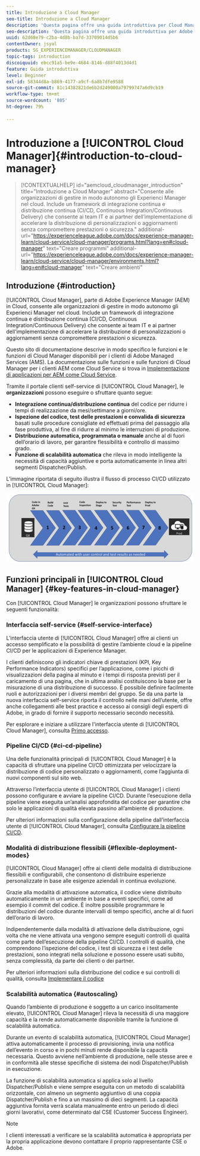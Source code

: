 ```yaml
---
title: Introduzione a Cloud Manager
seo-title: Introduzione a Cloud Manager
description: 'Questa pagina offre una guida introduttiva per Cloud Manager. '
seo-description: 'Questa pagina offre una guida introduttiva per Adobe AEM Cloud Manager e ne evidenzia vantaggi e principali funzioni. '
uuid: 62d68e79-c2ba-4d8b-ba7d-33709014d5b6
contentOwner: jsyal
products: SG_EXPERIENCEMANAGER/CLOUDMANAGER
topic-tags: introduction
discoiquuid: ebcc91a5-be9e-4684-8146-d88f4013d4d1
feature: Guida introduttiva
level: Beginner
exl-id: 58344d8a-b869-4177-a9cf-6a8b7dfe9588
source-git-commit: 81c14382821de6b2d249000a79799747a6d9cb19
workflow-type: tm+mt
source-wordcount: '805'
ht-degree: 79%

---
```


# Introduzione a [!UICONTROL Cloud Manager]{#introduction-to-cloud-manager}

>[!CONTEXTUALHELP]
>id="aemcloud_cloudmanager_introduction"
>title="Introduzione a Cloud Manager"
>abstract="Consente alle organizzazioni di gestire in modo autonomo gli Experienci Manager nel cloud. Include un framework di integrazione continua e distribuzione continua (CI/CD, Continuous Integration/Continuous Delivery) che consente ai team IT e ai partner dell’implementazione di accelerare la distribuzione di personalizzazioni o aggiornamenti senza compromettere prestazioni o sicurezza."
>additional-url="https://experienceleague.adobe.com/docs/experience-manager-learn/cloud-service/cloud-manager/programs.html?lang=en#cloud-manager" text="Creare programmi"
>additional-url="https://experienceleague.adobe.com/docs/experience-manager-learn/cloud-service/cloud-manager/environments.html?lang=en#cloud-manager" text="Creare ambienti"

## Introduzione {#introduction}

[!UICONTROL Cloud Manager], parte di Adobe Experience Manager (AEM) in Cloud, consente alle organizzazioni di gestire in modo autonomo gli Experienci Manager nel cloud. Include un framework di integrazione continua e distribuzione continua (CI/CD, Continuous Integration/Continuous Delivery) che consente ai team IT e ai partner dell’implementazione di accelerare la distribuzione di personalizzazioni o aggiornamenti senza compromettere prestazioni o sicurezza.

Questo sito di documentazione descrive in modo specifico le funzioni e le funzioni di Cloud Manager disponibili per i clienti di Adobe Managed Services (AMS). La documentazione sulle funzioni e sulle funzioni di Cloud Manager per i clienti AEM come Cloud Service si trova in [Implementazione di applicazioni per AEM come Cloud Service](https://experienceleague.adobe.com/docs/experience-manager-cloud-service/implementing/home.html?lang=en).

Tramite il portale clienti self-service di [!UICONTROL Cloud Manager], le **organizzazioni** possono eseguire o sfruttare quanto segue:

* **Integrazione continua/distribuzione continua** del codice per ridurre i tempi di realizzazione da mesi/settimane a giorni/ore.
* **Ispezione del codice, test delle prestazioni e convalida di sicurezza** basati sulle procedure consigliate ed effettuati prima del passaggio alla fase produttiva, al fine di ridurre al minimo le interruzioni di produzione.
* **Distribuzione automatica, programmata o manuale** anche al di fuori dell’orario di lavoro, per garantire flessibilità e controllo di massimo grado.
* **Funzione di scalabilità automatica** che rileva in modo intelligente la necessità di capacità aggiuntive e porta automaticamente in linea altri segmenti Dispatcher/Publish.

L’immagine riportata di seguito illustra il flusso di processo CI/CD utilizzato in [!UICONTROL Cloud Manager]:

![](assets/screen_shot_2018-05-12at73843pm.png)

## Funzioni principali in [!UICONTROL Cloud Manager] {#key-features-in-cloud-manager}

Con [!UICONTROL Cloud Manager] le organizzazioni possono sfruttare le seguenti funzionalità:

### Interfaccia self-service {#self-service-interface}

L’interfaccia utente di [!UICONTROL Cloud Manager] offre ai clienti un accesso semplificato e la possibilità di gestire l’ambiente cloud e la pipeline CI/CD per le applicazioni di Experience Manager.

I clienti definiscono gli indicatori chiave di prestazioni (KPI, Key Performance Indicators) specifici per l’applicazione, come i picchi di visualizzazioni della pagina al minuto e i tempi di risposta previsti per il caricamento di una pagina, che in ultima analisi costituiscono la base per la misurazione di una distribuzione di successo. È possibile definire facilmente ruoli e autorizzazioni per i diversi membri del gruppo. Se da una parte la nuova interfaccia self-service riporta il controllo nelle mani dell’utente, offre anche collegamenti alle best practice e accesso ai consigli degli esperti di Adobe, in grado di fornire il supporto necessario secondo necessità.

Per esplorare e iniziare a utilizzare l&#39;interfaccia utente di [!UICONTROL Cloud Manager], consulta [Primo accesso](https://helpx.adobe.com/experience-manager/cloud-manager/using/first-time-login.html).

### Pipeline CI/CD {#ci-cd-pipeline}

Una delle funzionalità principali di [!UICONTROL Cloud Manager] è la capacità di sfruttare una pipeline CI/CD ottimizzata per velocizzare la distribuzione di codice personalizzato o aggiornamenti, come l’aggiunta di nuovi componenti sul sito web.

Attraverso l’interfaccia utente di [!UICONTROL Cloud Manager] i clienti possono configurare e avviare la pipeline CI/CD. Durante l’esecuzione della pipeline viene eseguita un’analisi approfondita del codice per garantire che solo le applicazioni di qualità elevata passino all’ambiente di produzione.

Per ulteriori informazioni sulla configurazione della pipeline dall’interfaccia utente di [!UICONTROL Cloud Manager], consulta [Configurare la pipeline CI/CD](https://helpx.adobe.com/experience-manager/cloud-manager/using/configuring-pipeline.html).

### Modalità di distribuzione flessibili {#flexible-deployment-modes}

[!UICONTROL Cloud Manager] offre ai clienti delle modalità di distribuzione flessibili e configurabili, che consentono di distribuire esperienze personalizzate in base alle esigenze aziendali in continua evoluzione.

Grazie alla modalità di attivazione automatica, il codice viene distribuito automaticamente in un ambiente in base a eventi specifici, come ad esempio il commit del codice. È inoltre possibile programmare le distribuzioni del codice durante intervalli di tempo specifici, anche al di fuori dell’orario di lavoro.

Indipendentemente dalla modalità di attivazione della distribuzione, ogni volta che ne viene attivata una vengono sempre eseguiti controlli di qualità come parte dell’esecuzione della pipeline CI/CD. I controlli di qualità, che comprendono l’ispezione del codice, i test di sicurezza e i test delle prestazioni, sono integrati nella soluzione e possono essere usati subito, senza complessità, da parte dei clienti o dei partner.

Per ulteriori informazioni sulla distribuzione del codice e sui controlli di qualità, consulta [Implementare il codice](deploying-code.md)

### Scalabilità automatica {#autoscaling}

Quando l’ambiente di produzione è soggetto a un carico insolitamente elevato, [!UICONTROL Cloud Manager] rileva la necessità di una maggiore capacità e la rende automaticamente disponibile tramite la funzione di scalabilità automatica.

Durante un evento di scalabilità automatica, [!UICONTROL Cloud Manager] attiva automaticamente il processo di provisioning, invia una notifica dell’evento in corso e in pochi minuti rende disponibile la capacità necessaria. Questo avviene nell’ambiente di produzione, nelle stesse aree e in conformità alle stesse specifiche di sistema dei nodi Dispatcher/Publish in esecuzione.

La funzione di scalabilità automatica si applica solo al livello Dispatcher/Publish e viene sempre eseguita con un metodo di scalabilità orizzontale, con almeno un segmento aggiuntivo di una coppia Dispatcher/Publish e fino a un massimo di dieci segmenti. La capacità aggiuntiva fornita verrà scalata manualmente entro un periodo di dieci giorni lavorativi, come determinato dal CSE (Customer Success Engineer).

>[!NOTE]
>I clienti interessati a verificare se la scalabilità automatica è appropriata per la propria applicazione devono contattare il proprio rappresentante CSE o Adobe.
